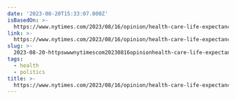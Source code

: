 ```yaml
---
date: '2023-08-20T15:33:07.000Z'
isBasedOn: >-
  https://www.nytimes.com/2023/08/16/opinion/health-care-life-expectancy-poverty.html?searchResultPosition=1
link: >-
  https://www.nytimes.com/2023/08/16/opinion/health-care-life-expectancy-poverty.html?searchResultPosition=1
slug: >-
  2023-08-20-httpswwwnytimescom20230816opinionhealth-care-life-expectancy-povertyhtmlsearchresultposition1
tags:
  - health
  - politics
title: >-
  https://www.nytimes.com/2023/08/16/opinion/health-care-life-expectancy-poverty.html?searchResultPosition=1
---
```


